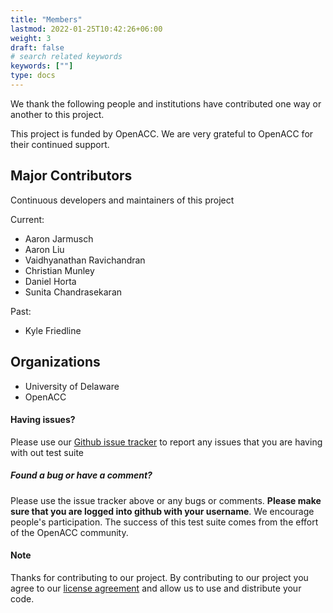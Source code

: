 ```yaml
---
title: "Members"
lastmod: 2022-01-25T10:42:26+06:00
weight: 3
draft: false
# search related keywords
keywords: [""]
type: docs
---
```


We thank the following people and institutions have contributed one way or another to this project.

This project is funded by OpenACC. We are very grateful to OpenACC for their continued support.

## Major Contributors
Continuous developers and maintainers of this project

Current:
* Aaron Jarmusch
* Aaron Liu 
* Vaidhyanathan Ravichandran 
* Christian Munley 
* Daniel Horta
* Sunita Chandrasekaran

Past:
* Kyle Friedline

## Organizations

* University of Delaware
* OpenACC

#### Having issues?

Please use our [Github issue tracker](https://github.com/OpenACCUserGroup/OpenACCV-V/issues) to report any issues that you are having with out test suite

##### Found a bug or have a comment?

Please use the issue tracker above or any bugs or comments. **Please make sure that you are logged into github with your username**. We encourage people's participation. The success of this test suite comes from the effort of the OpenACC community.

#### Note

Thanks for contributing to our project. By contributing to our project you agree to our [license agreement](/license) and allow us to use and distribute your code.
